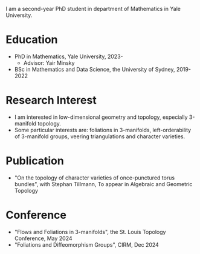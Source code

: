 I am a second-year PhD student in department of Mathematics in Yale University.

Education
======

- PhD in Mathematics, Yale University, 2023-
  - Advisor: Yair Minsky
- BSc in Mathematics and Data Science, the University of Sydney, 2019-2022

Research Interest
======
- I am interested in low-dimensional geometry and topology, especially 3-manifold topology.
- Some particular interests are: foliations in 3-manifolds, left-orderability of 3-manifold groups, veering triangulations and character varieties.

Publication
======
- "On the topology of character varieties of once-punctured torus bundles", with Stephan Tillmann, To appear in Algebraic and Geometric Topology

Conference
======
- "Flows and Foliations in 3-manifolds", the St. Louis Topology Conference, May 2024
- "Foliations and Diffeomorphism Groups", CIRM, Dec 2024
